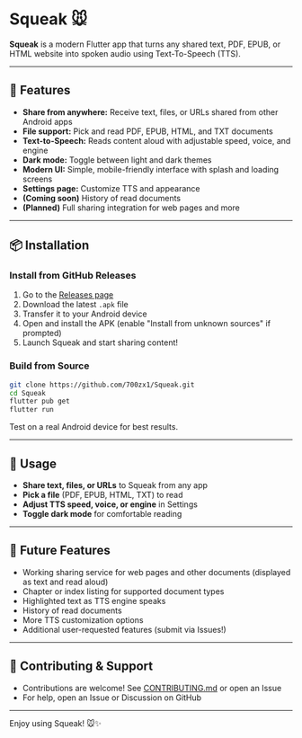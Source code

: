 # Squeak 🐭

**Squeak** is a modern Flutter app that turns any shared text, PDF, EPUB, or HTML website into spoken audio using Text-To-Speech (TTS).

---

## 🚀 Features
- **Share from anywhere:** Receive text, files, or URLs shared from other Android apps
- **File support:** Pick and read PDF, EPUB, HTML, and TXT documents
- **Text-to-Speech:** Reads content aloud with adjustable speed, voice, and engine
- **Dark mode:** Toggle between light and dark themes
- **Modern UI:** Simple, mobile-friendly interface with splash and loading screens
- **Settings page:** Customize TTS and appearance
- **(Coming soon)** History of read documents
- **(Planned)** Full sharing integration for web pages and more

---

## 📦 Installation

### Install from GitHub Releases
1. Go to the [Releases page](https://github.com/700zx1/Squeak/releases)
2. Download the latest `.apk` file
3. Transfer it to your Android device
4. Open and install the APK (enable "Install from unknown sources" if prompted)
5. Launch Squeak and start sharing content!

### Build from Source
```bash
git clone https://github.com/700zx1/Squeak.git
cd Squeak
flutter pub get
flutter run
```
Test on a real Android device for best results.

---

## 📝 Usage
- **Share text, files, or URLs** to Squeak from any app
- **Pick a file** (PDF, EPUB, HTML, TXT) to read
- **Adjust TTS speed, voice, or engine** in Settings
- **Toggle dark mode** for comfortable reading

---

## 🔮 Future Features
- Working sharing service for web pages and other documents (displayed as text and read aloud)
- Chapter or index listing for supported document types
- Highlighted text as TTS engine speaks
- History of read documents
- More TTS customization options
- Additional user-requested features (submit via Issues!)

---

## 🤝 Contributing & Support
- Contributions are welcome! See [CONTRIBUTING.md](CONTRIBUTING.md) or open an Issue
- For help, open an Issue or Discussion on GitHub

---

Enjoy using Squeak! 🐭✨
